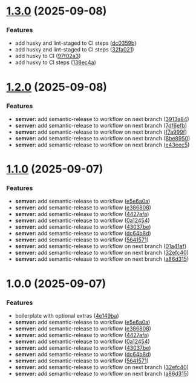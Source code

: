 # [1.3.0](https://github.com/praizjosh/create-figma-react-plugin/compare/v1.2.0...v1.3.0) (2025-09-08)


### Features

* add husky and lint-staged to CI steps ([dc0359b](https://github.com/praizjosh/create-figma-react-plugin/commit/dc0359b8714ca4a5083e3732c5576309a061c9ed))
* add husky and lint-staged to CI steps ([32fa021](https://github.com/praizjosh/create-figma-react-plugin/commit/32fa021563ea9ff1f0faeb1ab887438546d18335))
* add husky to CI ([97f02a3](https://github.com/praizjosh/create-figma-react-plugin/commit/97f02a39feb9b61274ed0f7817929c2825ab4ed4))
* add husky to CI steps ([138ec4a](https://github.com/praizjosh/create-figma-react-plugin/commit/138ec4aaca3a845bfabc87d2346745fbb4b95691))

# [1.2.0](https://github.com/praizjosh/create-figma-react-plugin/compare/v1.1.0...v1.2.0) (2025-09-08)


### Features

* **semver:** add semantic-release to workflow on next branch ([3913a84](https://github.com/praizjosh/create-figma-react-plugin/commit/3913a844f19a64a186c7d595ac3509e2c1a9f626))
* **semver:** add semantic-release to workflow on next branch ([7df6efb](https://github.com/praizjosh/create-figma-react-plugin/commit/7df6efb457bb46bad64fa7c1772421d99ea884a9))
* **semver:** add semantic-release to workflow on next branch ([f7a999f](https://github.com/praizjosh/create-figma-react-plugin/commit/f7a999fbd9153dcb70be917945b069168477f6de))
* **semver:** add semantic-release to workflow on next branch ([8be8950](https://github.com/praizjosh/create-figma-react-plugin/commit/8be8950d7c48d377228cac9da5893af06617ebf4))
* **semver:** add semantic-release to workflow on next branch ([e43eec5](https://github.com/praizjosh/create-figma-react-plugin/commit/e43eec5f40b27c4c8dcfb7b9795e018a8a6433ad))

# [1.1.0](https://github.com/praizjosh/create-figma-react-plugin/compare/v1.0.1...v1.1.0) (2025-09-07)


### Features

* **semver:** add semantic-release to workflow ([e5e6a0a](https://github.com/praizjosh/create-figma-react-plugin/commit/e5e6a0aae98634cc54bafac34fe865b910ec4b45))
* **semver:** add semantic-release to workflow ([e386808](https://github.com/praizjosh/create-figma-react-plugin/commit/e3868084b011dab208e8aa7de40f95478336b260))
* **semver:** add semantic-release to workflow ([4427afa](https://github.com/praizjosh/create-figma-react-plugin/commit/4427afa588d48434b94a77130f7d36ad8e878269))
* **semver:** add semantic-release to workflow ([0a12454](https://github.com/praizjosh/create-figma-react-plugin/commit/0a1245420ccd2fbe39cf9d4efbd83ef7bf2a1a01))
* **semver:** add semantic-release to workflow ([43037be](https://github.com/praizjosh/create-figma-react-plugin/commit/43037be202ab9867c6cc6bc17e3aa18bddba5f6e))
* **semver:** add semantic-release to workflow ([dc64b8d](https://github.com/praizjosh/create-figma-react-plugin/commit/dc64b8d23da2dc761d5fd9e9b9bf0d10b35ae24a))
* **semver:** add semantic-release to workflow ([5641571](https://github.com/praizjosh/create-figma-react-plugin/commit/56415716fbefd99135e3cf6bae97736134d011ba))
* **semver:** add semantic-release to workflow on next branch ([01a41af](https://github.com/praizjosh/create-figma-react-plugin/commit/01a41afd53609720c35ab6b2799c6ad1fccac70e))
* **semver:** add semantic-release to workflow on next branch ([32efc40](https://github.com/praizjosh/create-figma-react-plugin/commit/32efc4092a82421c8ffc2beab84a4623920ffcc1))
* **semver:** add semantic-release to workflow on next branch ([a86d315](https://github.com/praizjosh/create-figma-react-plugin/commit/a86d315fc746b7041701ba56aab2f819642eacf8))

# 1.0.0 (2025-09-07)


### Features

* boilerplate with optional extras ([4e149ba](https://github.com/praizjosh/create-figma-react-plugin/commit/4e149baee5a1ecb9b9c93a554d47e197200a1d38))
* **semver:** add semantic-release to workflow ([e5e6a0a](https://github.com/praizjosh/create-figma-react-plugin/commit/e5e6a0aae98634cc54bafac34fe865b910ec4b45))
* **semver:** add semantic-release to workflow ([e386808](https://github.com/praizjosh/create-figma-react-plugin/commit/e3868084b011dab208e8aa7de40f95478336b260))
* **semver:** add semantic-release to workflow ([4427afa](https://github.com/praizjosh/create-figma-react-plugin/commit/4427afa588d48434b94a77130f7d36ad8e878269))
* **semver:** add semantic-release to workflow ([0a12454](https://github.com/praizjosh/create-figma-react-plugin/commit/0a1245420ccd2fbe39cf9d4efbd83ef7bf2a1a01))
* **semver:** add semantic-release to workflow ([43037be](https://github.com/praizjosh/create-figma-react-plugin/commit/43037be202ab9867c6cc6bc17e3aa18bddba5f6e))
* **semver:** add semantic-release to workflow ([dc64b8d](https://github.com/praizjosh/create-figma-react-plugin/commit/dc64b8d23da2dc761d5fd9e9b9bf0d10b35ae24a))
* **semver:** add semantic-release to workflow ([5641571](https://github.com/praizjosh/create-figma-react-plugin/commit/56415716fbefd99135e3cf6bae97736134d011ba))
* **semver:** add semantic-release to workflow on next branch ([32efc40](https://github.com/praizjosh/create-figma-react-plugin/commit/32efc4092a82421c8ffc2beab84a4623920ffcc1))
* **semver:** add semantic-release to workflow on next branch ([a86d315](https://github.com/praizjosh/create-figma-react-plugin/commit/a86d315fc746b7041701ba56aab2f819642eacf8))
